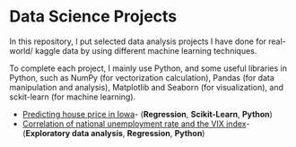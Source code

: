# Data Science Projects
In this repository, I put selected data analysis projects I have done for real-world/ kaggle data by using different machine learning techniques.

To complete each project, I mainly use Python, and some useful libraries in Python, such as NumPy (for vectorization calculation), Pandas (for data manipulation and analysis), Matplotlib and Seaborn (for visualization), and sckit-learn (for machine learning). 

- [Predicting house price in Iowa](https://github.com/chunpuikwan/Data_Science_Projects/tree/master/House_price_regression)- (**Regression**, **Scikit-Learn**, **Python**)
- [Correlation of national unemployment rate and the VIX index](https://github.com/chunpuikwan/Data_Science_Projects/tree/master/unemployment_rate_and%20_VIX)- (**Exploratory data analysis**, **Regression**, **Python**)
